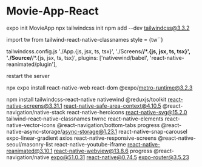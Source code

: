 # Movie-App-React

expo init MovieApp
npx tailwindcss init
npm add --dev tailwindcss@3.3.2

import tw from tailwind-react-native-classnames
style = {tw``}

tailwindcss.config.js
'./App.{js, jsx, ts, tsx}',
    './Screens/**/*.{js, jsx, ts, tsx}',
    './Source/**/*.{js, jsx, ts, tsx}',
plugins: ['nativewind/babel', 'react-native-reanimated/plugin'],

restart the server

npx expo install react-native-web react-dom @expo/metro-runtime@3.2.3

npm install tailwindcss-react-native nativewind @reduxjs/toolkit react-native-screens@3.31.1 react-native-safe-area-context@4.10.5 @react-navigation/native-stack react-native-heroicons react-native-svg@15.2.0 tailwind-react-native-classnames twrnc react-native-elements react-native-vector-icons @react-navigation/bottom-tabs progress @react-native-async-storage/async-storage@1.23.1 react-native-snap-carousel expo-linear-gradient axios react-native-responsive-screens @react-native-seoul/masonry-list react-native-youtube-iframe react-native-reanimated@3.10.1 react-native-webview@13.8.6 progress @react-navigation/native expo@51.0.31 react-native@0.74.5 expo-router@3.5.23

